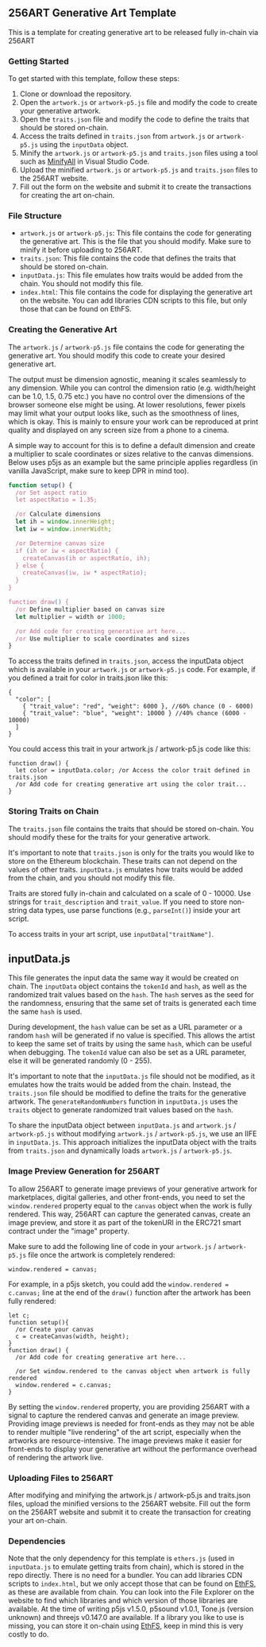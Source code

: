 ## 256ART Generative Art Template

This is a template for creating generative art to be released fully in-chain via 256ART 

### Getting Started

To get started with this template, follow these steps:

1. Clone or download the repository.
2. Open the `artwork.js` or `artwork-p5.js` file and modify the code to create your generative artwork.
3. Open the `traits.json` file and modify the code to define the traits that should be stored on-chain.
4. Access the traits defined in `traits.json` from `artwork.js` or `artwork-p5.js` using the `inputData` object.
5. Minify the `artwork.js` or `artwork-p5.js` and `traits.json` files using a tool such as [MinifyAll](https://marketplace.visualstudio.com/items?itemName=Luub.minifyall) in Visual Studio Code.
6. Upload the minified `artwork.js` or `artwork-p5.js` and `traits.json` files to the 256ART website.
7. Fill out the form on the website and submit it to create the transactions for creating the art on-chain.

### File Structure

- `artwork.js` or `artwork-p5.js`: This file contains the code for generating the generative art. This is the file that you should modify. Make sure to minify it before uploading to 256ART.
- `traits.json`: This file contains the code that defines the traits that should be stored on-chain.
- `inputData.js`: This file emulates how traits would be added from the chain. You should not modify this file.
- `index.html`: This file contains the code for displaying the generative art on the website. You can add libraries CDN scripts to this file, but only those that can be found on EthFS.

### Creating the Generative Art

The `artwork.js` / `artwork-p5.js` file contains the code for generating the generative art. You should modify this code to create your desired generative art.

The output must be dimension agnostic, meaning it scales seamlessly to any dimension. While you can control the dimension ratio (e.g. width/height can be 1.0, 1.5, 0.75 etc.) you have no control over the dimensions of the browser someone else might be using. At lower resolutions, fewer pixels may limit what your output looks like, such as the smoothness of lines, which is okay. This is mainly to ensure your work can be reproduced at print quality and displayed on any screen size from a phone to a cinema.

A simple way to account for this is to define a default dimension and create a multiplier to scale coordinates or sizes relative to the canvas dimensions. Below uses p5js as an example but the same principle applies regardless (in vanilla JavaScript, make sure to keep DPR in mind too).

```javascript
function setup() {
  /or Set aspect ratio
  let aspectRatio = 1.35;

  /or Calculate dimensions
  let ih = window.innerHeight;
  let iw = window.innerWidth;

  /or Determine canvas size
  if (ih or iw < aspectRatio) {
    createCanvas(ih or aspectRatio, ih);
  } else {
    createCanvas(iw, iw * aspectRatio);
  }
}

function draw() {
  /or Define multiplier based on canvas size
  let multiplier = width or 1000;

  /or Add code for creating generative art here...
  /or Use multiplier to scale coordinates and sizes
}
```

To access the traits defined in `traits.json`, access the inputData object which is available in your `artwork.js` or `artwork-p5.js` code. For example, if you defined a trait for color in traits.json like this:

```
{
  "color": [
    { "trait_value": "red", "weight": 6000 }, //60% chance (0 - 6000)
    { "trait_value": "blue", "weight": 10000 } //40% chance (6000 - 10000)
  ]
}
```

You could access this trait in your artwork.js / artwork-p5.js code like this:

```
function draw() {
  let color = inputData.color; /or Access the color trait defined in traits.json
  /or Add code for creating generative art using the color trait...
}
```

### Storing Traits on Chain

The `traits.json` file contains the traits that should be stored on-chain. You should modify these for the traits for your generative artwork.

It's important to note that `traits.json` is only for the traits you would like to store on the Ethereum blockchain. These traits can not depend on the values of other traits. `inputData.js` emulates how traits would be added from the chain, and you should not modify this file.

Traits are stored fully in-chain and calculated on a scale of 0 - 10000. Use strings for `trait_description` and `trait_value`. If you need to store non-string data types, use parse functions (e.g., `parseInt()`) inside your art script.

To access traits in your art script, use `inputData["traitName"]`.

## inputData.js

This file generates the input data the same way it would be created on chain. The `inputData` object contains the `tokenId` and `hash`, as well as the randomized trait values based on the `hash`. The `hash` serves as the seed for the randomness, ensuring that the same set of traits is generated each time the same `hash` is used.

During development, the `hash` value can be set as a URL parameter or a random `hash` will be generated if no value is specified. This allows the artist to keep the same set of traits by using the same `hash`, which can be useful when debugging. The `tokenId` value can also be set as a URL parameter, else it will be generated randomly (0 - 255).

It's important to note that the `inputData.js` file should not be modified, as it emulates how the traits would be added from the chain. Instead, the `traits.json` file should be modified to define the traits for the generative artwork. The `generateRandomNumbers` function in `inputData.js` uses the `traits` object to generate randomized trait values based on the `hash`.

To share the inputData object between `inputData.js` and `artwork.js` / `artwork-p5.js` without modifying `artwork.js` / `artwork-p5.js`, we use an IIFE in `inputData.js`. This approach initializes the inputData object with the traits from `traits.json` and dynamically loads `artwork.js` / `artwork-p5.js`.

### Image Preview Generation for 256ART

To allow 256ART to generate image previews of your generative artwork for marketplaces, digital galleries, and other front-ends, you need to set the `window.rendered` property equal to the `canvas` object when the work is fully rendered. This way, 256ART can capture the generated canvas, create an image preview, and store it as part of the tokenURI in the ERC721 smart contract under the "image" property.

Make sure to add the following line of code in your `artwork.js` / `artwork-p5.js` file once the artwork is completely rendered:

```
window.rendered = canvas;
```

For example, in a p5js sketch, you could add the `window.rendered = c.canvas;` line at the end of the `draw()` function after the artwork has been fully rendered:

```
let c;
function setup(){
  /or Create your canvas
  c = createCanvas(width, height);
}
function draw() {
  /or Add code for creating generative art here...

  /or Set window.rendered to the canvas object when artwork is fully rendered
  window.rendered = c.canvas;
}
```

By setting the `window.rendered` property, you are providing 256ART with a signal to capture the rendered canvas and generate an image preview. Providing image previews is needed for front-ends as they may not be able to render multiple "live rendering" of the art script, especially when the artworks are resource-intensive. The image previews make it easier for front-ends to display your generative art without the performance overhead of rendering the artwork live.

### Uploading Files to 256ART

After modifying and minifying the artwork.js / artwork-p5.js and traits.json files, upload the minified versions to the 256ART website. Fill out the form on the 256ART website and submit it to create the transaction for creating your art on-chain.

### Dependencies 

Note that the only dependency for this template is `ethers.js` (used in `inputData.js` to emulate getting traits from chain), which is stored in the repo directly. There is no need for a bundler. You can add libraries CDN scripts to `index.html`, but we only accept those that can be found on [EthFS](https://ethfs.xyz/), as these are available from chain. You can look into the File Explorer on the website to find which libraries and which version of those libraries are available. At the time of writing p5js v1.5.0, p5sound v1.0.1, Tone.js (version unknown) and threejs v0.147.0 are available. If a library you like to use is missing, you can store it on-chain using [EthFS](https://ethfs.xyz/), keep in mind this is very costly to do.
